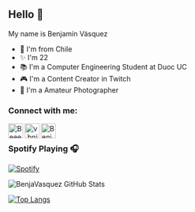 ## Hello 👋

My name is Benjamín Vásquez
- 📍 I'm from Chile
- ✨ I'm 22 
- 📚 I'm a Computer Engineering Student at Duoc UC
- 🎮 I'm a Content Creator in Twitch
- 📸 I'm a Amateur Photographer

### Connect with me:
[<img align="left" alt="Beeenja__  |  Twitch" width="30px" height="30" src="https://cdn.jsdelivr.net/npm/simple-icons@v3/icons/twitch.svg"/>][twitch]
[<img align="left" alt="v.bnja  |  Instagram" width="30px" height="30" src="https://cdn.jsdelivr.net/npm/simple-icons@v3/icons/instagram.svg"/>][instagram]
[<img align="left" alt="Benja#1571  |  Discord" width="30px" height="30" src="https://cdn.jsdelivr.net/npm/simple-icons@v3/icons/discord.svg"/>][discord]
<br/>
### Spotify Playing 🎧
[![Spotify](https://spotify-benjavasquez24.vercel.app/api/spotify)](https://open.spotify.com/user/7cd7dece88b648d8b2cdde328b86a02b)
<br/>

<img aligh="left" alt="BenjaVasquez GitHub Stats" 
src="https://github-readme-stats.vercel.app/api?username=BenjaVasquez24&show_icons=true&hide_border=true&theme=radical"/> 

[![Top Langs](https://github-readme-stats.vercel.app/api/top-langs/?username=BenjaVasquez24)](https://github.com/BenjaVasquez24/github-readme-stats)

[twitch]: https://www.twitch.tv/Beeenja__
[instagram]: https://www.instagram.com/v.bnja
[discord]: https://www.discord.gg/8c2JSJrJbE